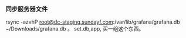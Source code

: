 ### 同步服务器文件

rsync -azvhP root@dc-staging.sundayf.com:/var/lib/grafana/grafana.db ~/Downloads/grafana.db 。
set.db,app, 买一组这个东西。 